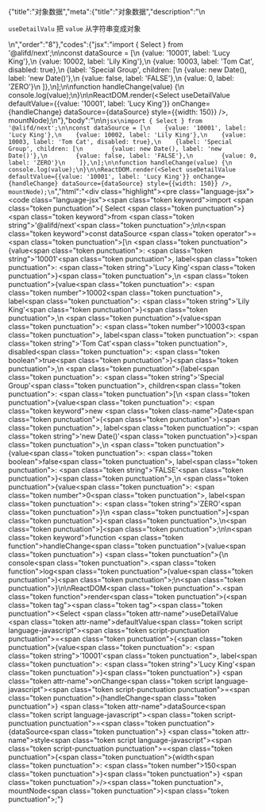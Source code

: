 {"title":"对象数据","meta":{"title":"对象数据","description":"\n<p><code>useDetailValu</code> 把 <code>value</code> 从字符串变成对象</p>\n","order":"8"},"codes":{"jsx":"import { Select } from '@alifd/next';\n\nconst dataSource = [\n    {value: '10001', label: 'Lucy King'},\n    {value: 10002, label: 'Lily King'},\n    {value: 10003, label: 'Tom Cat', disabled: true},\n    {label: 'Special Group', children: [\n        {value: new Date(), label: 'new Date()'},\n        {value: false, label: 'FALSE'},\n        {value: 0, label: 'ZERO'}\n    ]},\n];\n\nfunction handleChange(value) {\n    console.log(value);\n}\n\nReactDOM.render(<Select useDetailValue defaultValue={{value: '10001', label: 'Lucy King'}} onChange={handleChange} dataSource={dataSource} style={{width: 150}} />, mountNode);\n"},"body":"\n\n````jsx\nimport { Select } from '@alifd/next';\n\nconst dataSource = [\n    {value: '10001', label: 'Lucy King'},\n    {value: 10002, label: 'Lily King'},\n    {value: 10003, label: 'Tom Cat', disabled: true},\n    {label: 'Special Group', children: [\n        {value: new Date(), label: 'new Date()'},\n        {value: false, label: 'FALSE'},\n        {value: 0, label: 'ZERO'}\n    ]},\n];\n\nfunction handleChange(value) {\n    console.log(value);\n}\n\nReactDOM.render(<Select useDetailValue defaultValue={{value: '10001', label: 'Lucy King'}} onChange={handleChange} dataSource={dataSource} style={{width: 150}} />, mountNode);\n````","html":"<script>(function(){'use strict';\n\nvar _next = require('@alifd/next');\n\nvar dataSource = [{ value: '10001', label: 'Lucy King' }, { value: 10002, label: 'Lily King' }, { value: 10003, label: 'Tom Cat', disabled: true }, { label: 'Special Group', children: [{ value: new Date(), label: 'new Date()' }, { value: false, label: 'FALSE' }, { value: 0, label: 'ZERO' }] }];\n\nfunction handleChange(value) {\n    console.log(value);\n}\n\nReactDOM.render(React.createElement(_next.Select, { useDetailValue: true, defaultValue: { value: '10001', label: 'Lucy King' }, onChange: handleChange, dataSource: dataSource, style: { width: 150 } }), mountNode);})()</script><div class=\"highlight\"><pre class=\"language-jsx\"><code class=\"language-jsx\"><span class=\"token keyword\">import</span> <span class=\"token punctuation\">{</span> Select <span class=\"token punctuation\">}</span> <span class=\"token keyword\">from</span> <span class=\"token string\">'@alifd/next'</span><span class=\"token punctuation\">;</span>\n\n<span class=\"token keyword\">const</span> dataSource <span class=\"token operator\">=</span> <span class=\"token punctuation\">[</span>\n    <span class=\"token punctuation\">{</span>value<span class=\"token punctuation\">:</span> <span class=\"token string\">'10001'</span><span class=\"token punctuation\">,</span> label<span class=\"token punctuation\">:</span> <span class=\"token string\">'Lucy King'</span><span class=\"token punctuation\">}</span><span class=\"token punctuation\">,</span>\n    <span class=\"token punctuation\">{</span>value<span class=\"token punctuation\">:</span> <span class=\"token number\">10002</span><span class=\"token punctuation\">,</span> label<span class=\"token punctuation\">:</span> <span class=\"token string\">'Lily King'</span><span class=\"token punctuation\">}</span><span class=\"token punctuation\">,</span>\n    <span class=\"token punctuation\">{</span>value<span class=\"token punctuation\">:</span> <span class=\"token number\">10003</span><span class=\"token punctuation\">,</span> label<span class=\"token punctuation\">:</span> <span class=\"token string\">'Tom Cat'</span><span class=\"token punctuation\">,</span> disabled<span class=\"token punctuation\">:</span> <span class=\"token boolean\">true</span><span class=\"token punctuation\">}</span><span class=\"token punctuation\">,</span>\n    <span class=\"token punctuation\">{</span>label<span class=\"token punctuation\">:</span> <span class=\"token string\">'Special Group'</span><span class=\"token punctuation\">,</span> children<span class=\"token punctuation\">:</span> <span class=\"token punctuation\">[</span>\n        <span class=\"token punctuation\">{</span>value<span class=\"token punctuation\">:</span> <span class=\"token keyword\">new</span> <span class=\"token class-name\">Date</span><span class=\"token punctuation\">(</span><span class=\"token punctuation\">)</span><span class=\"token punctuation\">,</span> label<span class=\"token punctuation\">:</span> <span class=\"token string\">'new Date()'</span><span class=\"token punctuation\">}</span><span class=\"token punctuation\">,</span>\n        <span class=\"token punctuation\">{</span>value<span class=\"token punctuation\">:</span> <span class=\"token boolean\">false</span><span class=\"token punctuation\">,</span> label<span class=\"token punctuation\">:</span> <span class=\"token string\">'FALSE'</span><span class=\"token punctuation\">}</span><span class=\"token punctuation\">,</span>\n        <span class=\"token punctuation\">{</span>value<span class=\"token punctuation\">:</span> <span class=\"token number\">0</span><span class=\"token punctuation\">,</span> label<span class=\"token punctuation\">:</span> <span class=\"token string\">'ZERO'</span><span class=\"token punctuation\">}</span>\n    <span class=\"token punctuation\">]</span><span class=\"token punctuation\">}</span><span class=\"token punctuation\">,</span>\n<span class=\"token punctuation\">]</span><span class=\"token punctuation\">;</span>\n\n<span class=\"token keyword\">function</span> <span class=\"token function\">handleChange</span><span class=\"token punctuation\">(</span>value<span class=\"token punctuation\">)</span> <span class=\"token punctuation\">{</span>\n    console<span class=\"token punctuation\">.</span><span class=\"token function\">log</span><span class=\"token punctuation\">(</span>value<span class=\"token punctuation\">)</span><span class=\"token punctuation\">;</span>\n<span class=\"token punctuation\">}</span>\n\nReactDOM<span class=\"token punctuation\">.</span><span class=\"token function\">render</span><span class=\"token punctuation\">(</span><span class=\"token tag\"><span class=\"token tag\"><span class=\"token punctuation\">&lt;</span>Select</span> <span class=\"token attr-name\">useDetailValue</span> <span class=\"token attr-name\">defaultValue</span><span class=\"token script language-javascript\"><span class=\"token script-punctuation punctuation\">=</span><span class=\"token punctuation\">{</span><span class=\"token punctuation\">{</span>value<span class=\"token punctuation\">:</span> <span class=\"token string\">'10001'</span><span class=\"token punctuation\">,</span> label<span class=\"token punctuation\">:</span> <span class=\"token string\">'Lucy King'</span><span class=\"token punctuation\">}</span><span class=\"token punctuation\">}</span></span> <span class=\"token attr-name\">onChange</span><span class=\"token script language-javascript\"><span class=\"token script-punctuation punctuation\">=</span><span class=\"token punctuation\">{</span>handleChange<span class=\"token punctuation\">}</span></span> <span class=\"token attr-name\">dataSource</span><span class=\"token script language-javascript\"><span class=\"token script-punctuation punctuation\">=</span><span class=\"token punctuation\">{</span>dataSource<span class=\"token punctuation\">}</span></span> <span class=\"token attr-name\">style</span><span class=\"token script language-javascript\"><span class=\"token script-punctuation punctuation\">=</span><span class=\"token punctuation\">{</span><span class=\"token punctuation\">{</span>width<span class=\"token punctuation\">:</span> <span class=\"token number\">150</span><span class=\"token punctuation\">}</span><span class=\"token punctuation\">}</span></span> <span class=\"token punctuation\">/></span></span><span class=\"token punctuation\">,</span> mountNode<span class=\"token punctuation\">)</span><span class=\"token punctuation\">;</span></code></pre></div>"}